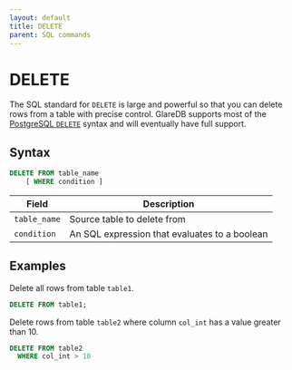 ```yaml
---
layout: default
title: DELETE
parent: SQL commands
---
```


# DELETE

The SQL standard for `DELETE` is large and powerful
so that you can delete rows from a table with precise
control. GlareDB supports most of the [PostgreSQL `DELETE`]
syntax and will eventually have full support.

## Syntax

```sql
DELETE FROM table_name
    [ WHERE condition ]
```

| Field        | Description                                   |
| ------------ | --------------------------------------------- |
| `table_name` | Source table to delete from                   |
| `condition`  | An SQL expression that evaluates to a boolean |

## Examples

Delete all rows from table `table1`.

```sql
DELETE FROM table1;
```

Delete rows from table `table2` where column `col_int` has a value greater than 10.

```sql
DELETE FROM table2
  WHERE col_int > 10
```

[PostgreSQL `DELETE`]: https://www.postgresql.org/docs/current/sql-delete.html
